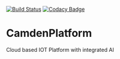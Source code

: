 [![Build Status](https://travis-ci.com/kalperen/CamdenPlatform.svg?branch=master)](https://travis-ci.com/kalperen/CamdenPlatform)
[![Codacy Badge](https://api.codacy.com/project/badge/Grade/7b4b26ff2c0a4c0caddb1f6ab18eb13f)](https://www.codacy.com/app/kalperen/CamdenPlatform?utm_source=github.com&amp;utm_medium=referral&amp;utm_content=kalperen/CamdenPlatform&amp;utm_campaign=Badge_Grade)

# CamdenPlatform
Cloud based IOT Platform with integrated AI
